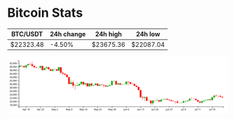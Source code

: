 # Bitcoin Stats

BTC/USDT|24h change|24h high|24h low|
|---|---|---|---|
|$22323.48|-4.50%|$23675.36|$22087.04|

<img src="./chart.svg">
